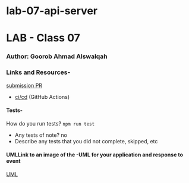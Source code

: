 # lab-07-api-server
# LAB - Class 07
### Author: Goorob Ahmad Alswalqah
### Links and Resources-
 [submission PR](https://github.com/Goorob-401-advanced-javascript/lab-07-api-server/pull/1)

- [ci/cd](https://github.com/Goorob-401-advanced-javascript/lab-07-api-server/actions) (GitHub Actions)

#### Tests-
 How do you run tests? `npm run test`
- Any tests of note? no 
- Describe any tests that you did not complete, skipped, etc

#### UMLLink to an image of the -UML for your application and response to event


[UML](https://github.com/Goorob-401-advanced-javascript/lab-07-api-server/blob/express-API-server/assests/20200201_073814.jpg)
